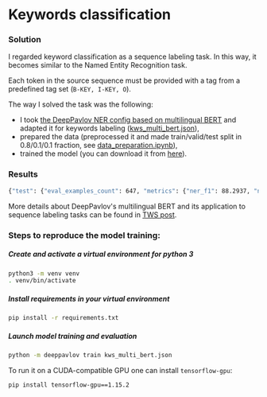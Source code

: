 # Keywords classification

### Solution

I regarded keyword classification as a sequence labeling task. In this way, it becomes similar to the Named Entity Recognition task.

Each token in the source sequence must be provided with a tag from a predefined tag set (`B-KEY, I-KEY, O`).

The way I solved the task was the following:
* I took [the DeepPavlov NER config based on multilingual BERT](https://github.com/deepmipt/DeepPavlov/blob/0.13.0/deeppavlov/configs/ner/ner_ontonotes_bert_mult.json) and adapted it for keywords labeling ([kws_multi_bert.json](kws_multi_bert.json)),
* prepared the data (preprocessed it and made train/valid/test split in 0.8/0.1/0.1 fraction, see [data_preparation.ipynb](data_preparation.ipynb)),
* trained the model (you can download it from [here](http://lnsigo.mipt.ru/export/models/keyword_model.tar.gz)).

### Results
```bash
{"test": {"eval_examples_count": 647, "metrics": {"ner_f1": 88.2937, "ner_token_f1": 90.2774}, "time_spent": "0:00:08"}}
```

More details about DeepPavlov's multilingual BERT and its application to sequence labeling tasks can be found in [TWS post](https://towardsdatascience.com/19-entities-for-104-languages-a-new-era-of-ner-with-the-deeppavlov-multilingual-bert-1bfa6d413ea6).


### Steps to reproduce the model training:

##### Create and activate a virtual environment for python 3
```bash
python3 -m venv venv
. venv/bin/activate
```

##### Install requirements in your virtual environment
```bash
pip install -r requirements.txt
```

##### Launch model training and evaluation
```bash
python -m deeppavlov train kws_multi_bert.json
```
To run it on a CUDA-compatible GPU one can install `tensorflow-gpu`:
```bash
pip install tensorflow-gpu==1.15.2
```
